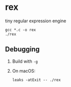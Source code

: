 # rex

tiny regular expression engine

```
gcc *.c -o rex
./rex
```

## Debugging

1. Build with `-g`

2.
    On macOS:
    ```
    leaks -atExit -- ./rex
    ```